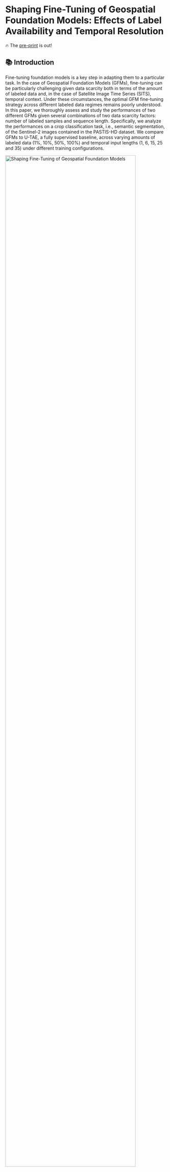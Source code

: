 # Shaping Fine-Tuning of Geospatial Foundation Models: Effects of Label Availability and Temporal Resolution

🔥 The [pre-print](https://arxiv.org/) is out!

## 📚 Introduction

Fine-tuning foundation models is a key step in adapting them to a particular task. In the case of Geospatial Foundation Models (GFMs), fine-tuning can be particularly challenging given data scarcity both in terms of the amount of labeled data and, in the case of Satellite Image Time Series (SITS), temporal context. Under these circumstances, the optimal GFM fine-tuning strategy across different labeled data regimes remains poorly understood. In this paper, we thoroughly assess and study the performances of two different GFMs given several combinations of two data scarcity factors: number of labeled samples and sequence length. Specifically, we analyze the performances on a crop classification task, i.e., semantic segmentation, of the Sentinel-2 images contained in the PASTIS-HD dataset. We compare GFMs to U-TAE, a fully supervised baseline, across varying amounts of labeled data (1%, 10%, 50%, 100%) and temporal input lengths (1, 6, 15, 25 and 35) under different training configurations.


<img src=".github/github.jpeg" alt="Shaping Fine-Tuning of Geospatial Foundation Models" width="90%">


In this repo, you can find the code to our work. We included two GFMs that present different approaches.

For the moment, we support the following **models**:

|             | Paper | GitHub | Keywords |
|:-----------:|:-----:|:------:|:--------:|
|  [SSL4EOS12](https://arxiv.org/abs/2211.07044)  | SSL4EO-S12: A Large-Scale Multi-Modal, Multi-Temporal <br> Dataset for Self-Supervised Learning in Earth Observation      | [link](https://github.com/zhu-xlab/SSL4EO-S12) | DINO|
|  [CROMA](https://arxiv.org/pdf/2311.00566)      | CROMA: Remote Sensing Representations with Contrastive Radar-Optical Masked Autoencoders  | [link](https://github.com/antofuller/CROMA) | Contrastive Learning, MAE |
|  [U-TAE](https://arxiv.org/abs/2107.07933) | Panoptic Segmentation of Satellite Image Time Series with Convolutional Temporal Attention Networks    | [link](https://github.com/VSainteuf/utae-paps) | U-Net |

And the following **datasets**:

|                     | Download | Domain | Task | Sensors | Location |
|:-------------------:|:--------:|:------:|:----:|:-------:|:--------:|
|        [PASTIS-R](https://arxiv.org/abs/2404.08351)       |    [link](https://huggingface.co/datasets/IGNF/PASTIS-HD)       |   Agriculture     |  Semantic Segmentation    |    S1, S2, SPOT-6  | France   |

The repository supports Multi-Temporal Semantic Segmentation using geospatial foundation models.

It is also possible to train a [supervised baselines](#-fully-supervised-baseline), based on UTAE.

## 🛠️ Setup
Clone the repository:
```
git clone https://github.com/GioCastiglioni/ShapingFT.git
cd ShapingFT
```

**Dependencies**

```
 conda env create -n ShapingFT python=3.11
 conda activate ShapingFT
 cd ShapingFT
 pip install -r requirements.txt
```

## 🏋️ Training

To run experiments, please refer to `configs/train.yaml`. In it, in addition to some basic info about training (e.g. `finetune` for fine-tuning also the encoder, `limited_label_train` to train the model on a subset of labels, `num_workers`, `batch_size` and so on), there are more basic configs:
- `preprocessing`: Both preprocessing and augmentations steps required for the dataset, such as bands adaptation, normalization, resize/crop.


Other 3 configs are used to set other training parameters:
- `criterion`: in which you can choose the loss for the training. Consider that if you want to add a custom loss, you should add to `shapeft/utils/losses.py`. We support `cross_entropy` and `weigthed_cross_entropy` loss functions.
- `lr_scheduler`: in which you can choose the scheduler. Consider that if you want to add a custom one, you should add to `shapeft/utils/schedulers.py`. 
- `optimizer`: in which you can choose the optimizer. Consider that if you want to add a custom one, you should add to `shapeft/utils/optimizers.py`.


We provide several examples of command lines to initialize different training tasks on single GPU.

Please note:
 - The repo adopts [hydra](https://github.com/facebookresearch/hydra), so you can easily log your experiments and overwrite parameters from the command line. More examples are provided later.
 - To use more gpus or nodes, set `--nnodes` and `--nproc_per_node` correspondingly. Please refer to the [torchrun doc](https://pytorch.org/docs/stable/elastic/run.html).

```
 export PATH="$HOME/miniconda3/bin:$PATH"
 source "$HOME/miniconda3/etc/profile.d/conda.sh"
 conda activate ShapingFT
 export PYTHONPATH=$HOME/ShapingFT:$PYTHONPATH

 cd $HOME/ShapingFT
```

### 💻 Decoder Finetuning

```
torchrun --nnodes=1 --nproc_per_node=1 shapeft/run.py --config-name=train -m \
dataset=pastis \
dataset.multi_temporal=1,6,15,25,35 \
encoder=croma_optical \
decoder=seg_upernet_mt_ltae \
preprocessing=seg_default \
criterion=cross_entropy \
optimizer.lr=0.001 \
finetune=False \
from_scratch=False \
work_dir=$HOME/ShapingFT/results \
limited_label_train=0.01,0.1,0.5,1.0
```

### 💻 End-to-end Finetuning

It is enough to add `finetune=True` to the command line, and select the desired fine-tuning rate (lr_encoder/lr_decoder).

```
torchrun --nnodes=1 --nproc_per_node=1 shapeft/run.py --config-name=train -m \
dataset=pastis \
dataset.multi_temporal=1,6,15,25,35 \
encoder=croma_optical \
decoder=seg_upernet_mt_ltae \
preprocessing=seg_default \
criterion=cross_entropy \
optimizer.lr=0.001 \
ft_rate=0.1 \
finetune=True \
from_scratch=False \
work_dir=$HOME/ShapingFT/results \
limited_label_train=0.01,0.1,0.5,1.0
```

Note: You also have the option to train the GFM architecture from scratch, without loading its pretrained weights.

### 💻 Fully Supervised Baseline 

The repo supports also training a fully supervised UTAE. To run it, follow the same command line rules as for other models. Keep in mind that setting finetune=True and from_scracth=True is necessary since this fully supervised approach trains the model from scratch. 

```
torchrun --nnodes=1 --nproc_per_node=1 shapeft/run.py --config-name=train -m \
dataset=pastis \
dataset.multi_temporal=1,6,15,25,35 \
encoder=utae_encoder \
decoder=seg_utae \
preprocessing=seg_default \
criterion=cross_entropy \
optimizer.lr=0.001 \
ft_rate=1.0 \
finetune=True \
from_scratch=True \
work_dir=$HOME/ShapingFT/results \
limited_label_train=0.01,0.1,0.5,1.0
```

## 🏃 Evaluation 

An evaluation step is always run after the training.

If you want to just run an evaluation, indicate the `ckpt_dir` where the checkpoints and configurations are stored.

```
torchrun shapeft/run.py --config-name=test ckpt_dir=path_to_ckpt_dir
```
## 📝 Citation

If you find this work useful, please cite:

```
@misc{castiglioni2025shapingfinetuningofgfm,
      title={Shaping Fine-Tuning of Geospatial Foundation Models: Effects of Label Availability and Temporal Resolution}, 
      author={Giovanni Castiglioni and Nicolas Isla and Cristian Buc and Javiera Castillo-Navarro and Sebastien Lefèvre and Valentin Barriere},
      year={2025},
      archivePrefix={arXiv},
      primaryClass={cs.CV},
      url={https://arxiv.org/}, 
}
```

## 🙏 Acknowledgment

This repository builds upon the [PANGAEA Benchmark Repository](https://github.com/VMarsocci/pangaea-bench) by Marsocci, V. et al., incorporating substantial modifications. We gratefully acknowledge the foundational contributions of their work, which provided a solid starting point for our development.
